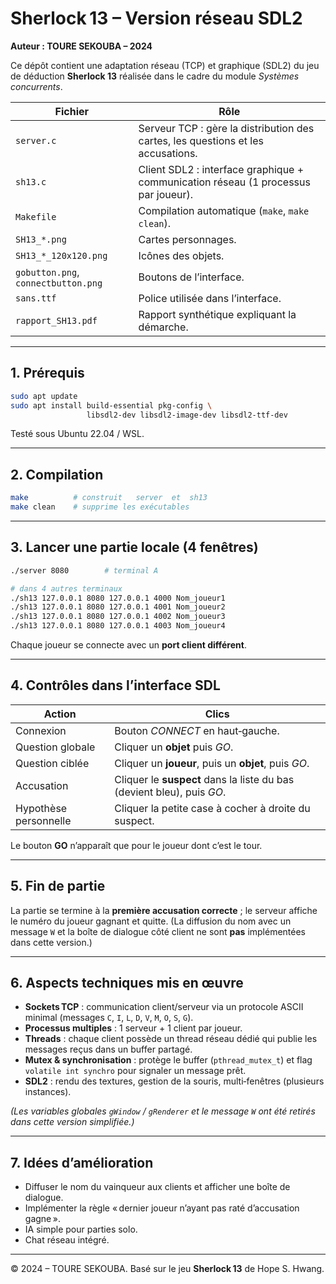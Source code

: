 # Sherlock 13 – Version réseau SDL2

**Auteur : TOURE SEKOUBA – 2024**

Ce dépôt contient une adaptation réseau (TCP) et graphique (SDL2) du jeu de déduction **Sherlock 13** réalisée dans le cadre du module *Systèmes concurrents*.

| Fichier | Rôle |
|---------|------|
| `server.c` | Serveur TCP : gère la distribution des cartes, les questions et les accusations. |
| `sh13.c` | Client SDL2 : interface graphique + communication réseau (1 processus par joueur). |
| `Makefile` | Compilation automatique (`make`, `make clean`). |
| `SH13_*.png` | Cartes personnages. |
| `SH13_*_120x120.png` | Icônes des objets. |
| `gobutton.png`, `connectbutton.png` | Boutons de l’interface. |
| `sans.ttf` | Police utilisée dans l’interface. |
| `rapport_SH13.pdf` | Rapport synthétique expliquant la démarche. |

---

## 1. Prérequis

```bash
sudo apt update
sudo apt install build-essential pkg-config \
                 libsdl2-dev libsdl2-image-dev libsdl2-ttf-dev
```

Testé sous Ubuntu 22.04 / WSL.

---

## 2. Compilation

```bash
make          # construit   server  et  sh13
make clean    # supprime les exécutables
```

---

## 3. Lancer une partie locale (4 fenêtres)

```bash
./server 8080        # terminal A

# dans 4 autres terminaux
./sh13 127.0.0.1 8080 127.0.0.1 4000 Nom_joueur1
./sh13 127.0.0.1 8080 127.0.0.1 4001 Nom_joueur2
./sh13 127.0.0.1 8080 127.0.0.1 4002 Nom_joueur3
./sh13 127.0.0.1 8080 127.0.0.1 4003 Nom_joueur4
```

Chaque joueur se connecte avec un **port client différent**.

---

## 4. Contrôles dans l’interface SDL

| Action | Clics |
|--------|-------|
| Connexion | Bouton *CONNECT* en haut‑gauche. |
| Question globale | Cliquer un **objet** puis *GO*. |
| Question ciblée | Cliquer un **joueur**, puis un **objet**, puis *GO*. |
| Accusation | Cliquer le **suspect** dans la liste du bas (devient bleu), puis *GO*. |
| Hypothèse personnelle | Cliquer la petite case à cocher à droite du suspect. |

Le bouton **GO** n’apparaît que pour le joueur dont c’est le tour.

---

## 5. Fin de partie

La partie se termine à la **première accusation correcte** ; le serveur affiche le numéro du joueur gagnant et quitte. (La diffusion du nom avec un message `W` et la boîte de dialogue côté client ne sont **pas** implémentées dans cette version.)

---

## 6. Aspects techniques mis en œuvre

* **Sockets TCP** : communication client/serveur via un protocole ASCII minimal (messages `C`, `I`, `L`, `D`, `V`, `M`, `O`, `S`, `G`).
* **Processus multiples** : 1 serveur + 1 client par joueur.
* **Threads** : chaque client possède un thread réseau dédié qui publie les messages reçus dans un buffer partagé.
* **Mutex & synchronisation** : protège le buffer (`pthread_mutex_t`) et flag `volatile int synchro` pour signaler un message prêt.
* **SDL2** : rendu des textures, gestion de la souris, multi‑fenêtres (plusieurs instances).

*(Les variables globales `gWindow` / `gRenderer` et le message `W` ont été retirés dans cette version simplifiée.)*

---

## 7. Idées d’amélioration

- Diffuser le nom du vainqueur aux clients et afficher une boîte de dialogue.
- Implémenter la règle « dernier joueur n’ayant pas raté d’accusation gagne ».
- IA simple pour parties solo.
- Chat réseau intégré.

---

© 2024 – TOURE SEKOUBA. Basé sur le jeu **Sherlock 13** de Hope S. Hwang.

